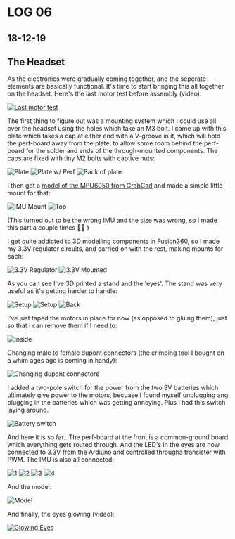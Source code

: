 # LOG 06
## 18-12-19

## The Headset

As the electronics were gradually coming together, and the seperate elements are basically functional. It's time to start bringing this all together on the headset. Here's the last motor test before assembly (video):

[![Last motor test](https://img.youtube.com/vi/462kVvricu0/0.jpg)](https://www.youtube.com/watch?v=462kVvricu0)

The first thing to figure out was a mounting system which I could use all over the headset using the holes which take an M3 bolt. I came up with this plate which takes a cap at either end with a V-groove in it, which will hold the perf-board away from the plate, to allow some room behind the perf-board for the solder and ends of the through-mounted components. The caps are fixed with tiny M2 bolts with captive nuts:

![Plate](https://live.staticflickr.com/65535/49242430737_0baceea60b_z.jpg)
![Plate w/ Perf](https://live.staticflickr.com/65535/49242212791_012edb5184_z.jpg)
![Back of plate](https://live.staticflickr.com/65535/49241743883_2a58522503_z.jpg)

I then got a [model of the MPU6050 from GrabCad](https://grabcad.com/library/mpu-9250-1) and made a simple little mount for that:

![IMU Mount](https://live.staticflickr.com/65535/49242430772_7ce7e4d109_z.jpg)
![Top](https://live.staticflickr.com/65535/49242212821_8416b8e316_z.jpg)

(This turned out to be the wrong IMU and the size was wrong, so I made this part a couple times :man_facepalming: )

I get quite addicted to 3D modelling components in Fusion360, so I made my 3.3V regulator circuits, and carried on with the rest, making mounts for each:

![3.3V Regulator](https://live.staticflickr.com/65535/49241742153_b8aa3894e7_z.jpg)
![3.3V Mounted](https://live.staticflickr.com/65535/49238777667_a6a12bfa06_z.jpg)

As you can see I've 3D printed a stand and the 'eyes'. The stand was very useful as it's getting harder to handle:

![Setup](https://live.staticflickr.com/65535/49238777647_00a8dbdc86_z.jpg)
![Setup](https://live.staticflickr.com/65535/49238080998_64e284a23b_z.jpg)
![Back](https://live.staticflickr.com/65535/49238778877_ce289d51a0_z.jpg)

I've just taped the motors in place for now (as opposed to gluing them), just so that I can remove them if I need to:

![Inside](https://live.staticflickr.com/65535/49238081378_1eae1b5ca1_z.jpg)


Changing male to female dupont connectors (the crimping tool I bought on a whim ages ago is coming in handy):

![Changing dupont connectors](https://live.staticflickr.com/65535/49238081653_ae82eec2a6_z.jpg)

I added a two-pole switch for the power from the two 9V batteries which ultimately give power to the motors, becuase I found myself unplugging ang plugging in the batteries which was getting annoying. Plus I had this switch laying around.

![Battery switch](https://live.staticflickr.com/65535/49242344406_c7f40933ea_z.jpg)

And here it is so far.. The perf-board at the front is a common-ground board which everything gets routed through. And the LED's in the eyes are now connected to 3.3V from the Ardiuno and controlled througha transister with PWM. The IMU is also all connected:

![1](https://live.staticflickr.com/65535/49242349776_41a9761711_z.jpg)
![2](https://live.staticflickr.com/65535/49241877823_8bbe4e8c95_z.jpg)
![3](https://live.staticflickr.com/65535/49241877833_8bbe4e8c95_z.jpg)
![4](https://live.staticflickr.com/65535/49242565827_4fc857aa58_z.jpg)

And the model:

![Model](https://live.staticflickr.com/65535/49242395406_810c710b09_z.jpg)

And finally, the eyes glowing (video):

[![Glowing Eyes](https://img.youtube.com/vi/z627_NdaGIo/0.jpg)](https://www.youtube.com/watch?v=z627_NdaGIo)
